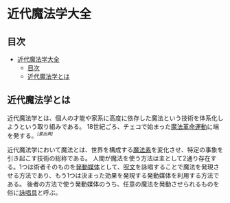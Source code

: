 # 近代魔法学大全

## 目次
- [近代魔法学大全](#近代魔法学大全)
  - [目次](#目次)
  - [近代魔法学とは](#近代魔法学とは)

## 近代魔法学とは
近代魔法学とは、個人の才能や家系に高度に依存した魔法という技術を体系化しようという取り組みである。
18世紀ごろ、チェコで始まった[魔法革命運動](znovuzrozeni.md)に端を発する。<sup><small><i>[要出典]</i></small></sup>

近代魔法学において魔法とは、世界を構成する[魔法素](magion.md)を変化させ、特定の事象を引き起こす技術の総称である。
人間が魔法を使う方法は主として2通り存在する。1つは術者そのものを[発動媒体](mediator.md)として、[呪文](spell.md)を詠唱することで魔法を発現させる方法であり、もう1つは決まった効果を発現する発動媒体を利用する方法である。
後者の方法で使う発動媒体のうち、任意の魔法を発動させられるものを俗に[詠唱具](speller.md)と呼ぶ。
